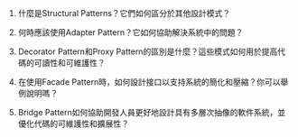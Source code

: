 

1. 什麼是Structural Patterns？它們如何區分於其他設計模式？

2. 何時應該使用Adapter Pattern？它如何協助解決系統中的問題？

3. Decorator Pattern和Proxy Pattern的區別是什麼？這些模式如何用於提高代碼的可讀性和可維護性？

4. 在使用Facade Pattern時，如何設計接口以支持系統的簡化和壓縮？你可以舉例說明嗎？

5. Bridge Pattern如何協助開發人員更好地設計具有多層次抽像的軟件系統，並優化代碼的可維護性和擴展性？